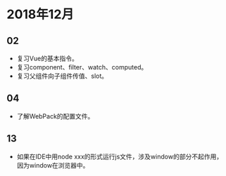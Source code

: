 # 2018年12月

## 02

- 复习Vue的基本指令。
- 复习component、filter、watch、computed。
- 复习父组件向子组件传值、slot。

## 04

- 了解WebPack的配置文件。

## 13

- 如果在IDE中用node xxx的形式运行js文件，涉及window的部分不起作用，因为window在浏览器中。